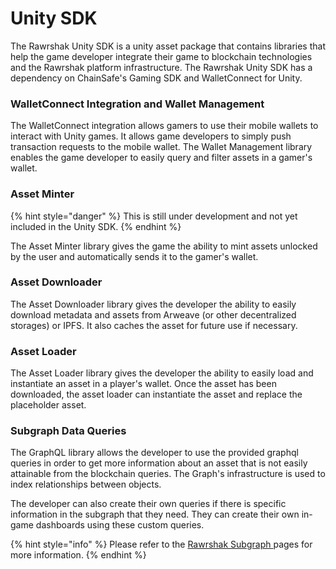 # Unity SDK

The Rawrshak Unity SDK is a unity asset package that contains libraries that help the game developer integrate their game to blockchain technologies and the Rawrshak platform infrastructure. The Rawrshak Unity SDK has a dependency on ChainSafe's Gaming SDK and WalletConnect for Unity.&#x20;

### WalletConnect Integration and Wallet Management

The WalletConnect integration allows gamers to use their mobile wallets to interact with Unity games. It allows game developers to simply push transaction requests to the mobile wallet. The Wallet Management library enables the game developer to easily query and filter assets in a gamer's wallet.&#x20;

### Asset Minter

{% hint style="danger" %}
This is still under development and not yet included in the Unity SDK.
{% endhint %}

The Asset Minter library gives the game the ability to mint assets unlocked by the user and automatically sends it to the gamer's wallet.

### Asset Downloader

The Asset Downloader library gives the developer the ability to easily download metadata and assets from Arweave (or other decentralized storages) or IPFS. It also caches the asset for future use if necessary.

### Asset Loader

The Asset Loader library gives the developer the ability to easily load and instantiate an asset in a player's wallet. Once the asset has been downloaded, the asset loader can instantiate the asset and replace the placeholder asset.

### Subgraph Data Queries

The GraphQL library allows the developer to use the provided graphql queries in order to get more information about an asset that is not easily attainable from the blockchain queries. The Graph's infrastructure is used to index relationships between objects.&#x20;

The developer can also create their own queries if there is specific information in the subgraph that they need. They can create their own in-game dashboards using these custom queries.&#x20;

{% hint style="info" %}
Please refer to the [Rawrshak Subgraph ](../../rawrshak-subgraphs/entities/)pages for more information.
{% endhint %}
